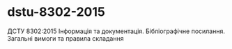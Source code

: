 # dstu-8302-2015
ДСТУ 8302:2015 Інформація та документація. Бібліографічне посилання. Загальні вимоги та правила складання
